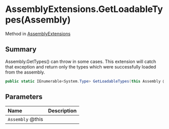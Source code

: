 # AssemblyExtensions.GetLoadableTypes(Assembly)

Method in [AssemblyExtensions](/api/csharp/yarn.unity.assemblyextensions.md)

## Summary


Assembly.GetTypes() can throw in some cases.  This extension
will catch that exception and return only the types which were
successfully loaded from the assembly.


```csharp
public static IEnumerable<System.Type> GetLoadableTypes(this Assembly @this)
```

## Parameters

|Name|Description|
|:---|:---|
|`Assembly` @this||

